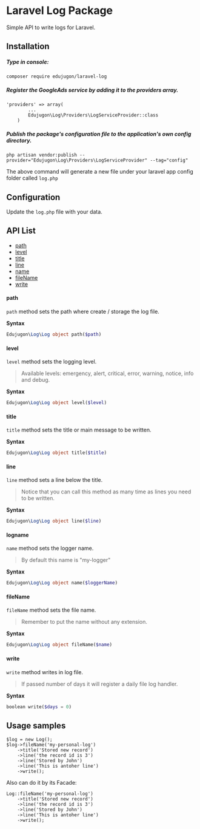 # Laravel Log Package

Simple API to write logs for Laravel.

##  Installation

##### Type in console:

```
composer require edujugon/laravel-log
```

##### Register the GoogleAds service by adding it to the providers array.

```
'providers' => array(
        ...
        Edujugon\Log\Providers\LogServiceProvider::class
    )
```

##### Publish the package's configuration file to the application's own config directory.

```
php artisan vendor:publish --provider="Edujugon\Log\Providers\LogServiceProvider" --tag="config"
```

The above command will generate a new file under your laravel app config folder called `log.php`

##  Configuration

Update the `log.php` file with your data.

##  API List

- [path](https://github.com/edujugon/laravel-log/#path)
- [level](https://github.com/edujugon/laravel-log/#level)
- [title](https://github.com/edujugon/laravel-log/#title)
- [line](https://github.com/edujugon/laravel-log/#line)
- [name](https://github.com/edujugon/laravel-log/#logname)
- [fileName](https://github.com/edujugon/laravel-log/#filename)
- [write](https://github.com/edujugon/laravel-log/#write)

#### path

`path` method sets the path where create / storage the log file.

**Syntax**

```php
Edujugon\Log\Log object path($path)
```

#### level

`level` method sets the logging level.

> Available levels: emergency, alert, critical, error, warning, notice, info and debug.

**Syntax**

```php
Edujugon\Log\Log object level($level)
```

#### title

`title` method sets the title or main message to be written.

**Syntax**

```php
Edujugon\Log\Log object title($title)
```

#### line

`line` method sets a line below the title.

>   Notice that you can call this method as many time as lines you need to be written.

**Syntax**

```php
Edujugon\Log\Log object line($line)
```

#### logname

`name` method sets the logger name.

>   By default this name is "my-logger"

**Syntax**

```php
Edujugon\Log\Log object name($loggerName)
```

#### fileName

`fileName` method sets the file name.

>   Remember to put the name without any extension.

**Syntax**

```php
Edujugon\Log\Log object fileName($name)
```

#### write

`write` method writes in log file.

>   If passed number of days it will register a daily file log handler.

**Syntax**

```php
boolean write($days = 0)
```

##  Usage samples

```
$log = new Log();
$log->fileName('my-personal-log')
    ->title('Stored new record')
    ->line('the record id is 3')
    ->line('Stored by John')
    ->line('This is antoher line')
    ->write();
```

Also can do it by its Facade:

```
Log::fileName('my-personal-log')
    ->title('Stored new record')
    ->line('the record id is 3')
    ->line('Stored by John')
    ->line('This is antoher line')
    ->write();
```